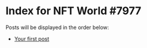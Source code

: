 # Index for NFT World #7977
Posts will be displayed in the order below:

- [Your first post](./001-first.md)

